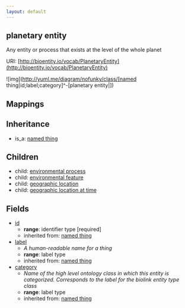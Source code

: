 ```yaml
---
layout: default
---
```


## planetary entity


Any entity or process that exists at the level of the whole planet

URI: [http://bioentity.io/vocab/PlanetaryEntity](http://bioentity.io/vocab/PlanetaryEntity)


![img](http://yuml.me/diagram/nofunky/class/[named thing|id;label;category]^-[planetary entity|])
## Mappings


## Inheritance

 *  is_a: [named thing](NamedThing.html)

## Children

 *  child: [environmental process](EnvironmentalProcess.html)
 *  child: [environmental feature](EnvironmentalFeature.html)
 *  child: [geographic location](GeographicLocation.html)
 *  child: [geographic location at time](GeographicLocationAtTime.html)


## Fields

 * [id](id.html)
    * __range__: identifier type [required]
    * inherited from: [named thing](NamedThing.html)
 * [label](label.html)
    * _A human-readable name for a thing_
    * __range__: label type
    * inherited from: [named thing](NamedThing.html)
 * [category](category.html)
    * _Name of the high level ontology class in which this entity is categorized. Corresponds to the label for the biolink entity type class_
    * __range__: label type
    * inherited from: [named thing](NamedThing.html)
